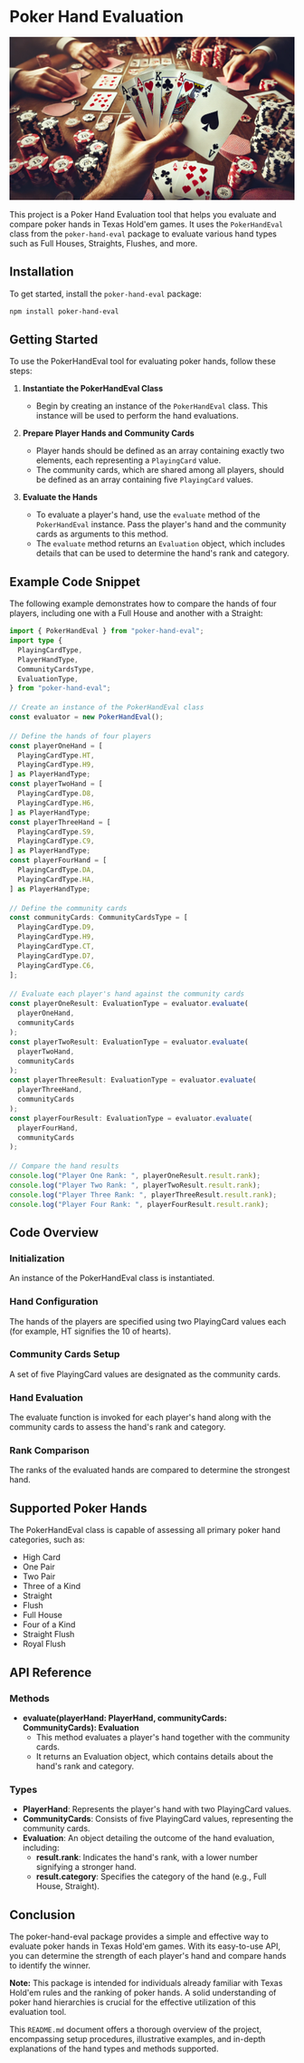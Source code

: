 # Poker Hand Evaluation

![Poker Hand in Landscape View](assets/poker-hand.png)

This project is a Poker Hand Evaluation tool that helps you evaluate and compare poker hands in Texas Hold'em games. It uses the `PokerHandEval` class from the `poker-hand-eval` package to evaluate various hand types such as Full Houses, Straights, Flushes, and more.

## Installation

To get started, install the `poker-hand-eval` package:

```bash
npm install poker-hand-eval
```

## Getting Started

To use the PokerHandEval tool for evaluating poker hands, follow these steps:

1. **Instantiate the PokerHandEval Class**

   - Begin by creating an instance of the `PokerHandEval` class. This instance will be used to perform the hand evaluations.

2. **Prepare Player Hands and Community Cards**

   - Player hands should be defined as an array containing exactly two elements, each representing a `PlayingCard` value.
   - The community cards, which are shared among all players, should be defined as an array containing five `PlayingCard` values.

3. **Evaluate the Hands**
   - To evaluate a player's hand, use the `evaluate` method of the `PokerHandEval` instance. Pass the player's hand and the community cards as arguments to this method.
   - The `evaluate` method returns an `Evaluation` object, which includes details that can be used to determine the hand's rank and category.

## Example Code Snippet

The following example demonstrates how to compare the hands of four players, including one with a Full House and another with a Straight:

```ts
import { PokerHandEval } from "poker-hand-eval";
import type {
  PlayingCardType,
  PlayerHandType,
  CommunityCardsType,
  EvaluationType,
} from "poker-hand-eval";

// Create an instance of the PokerHandEval class
const evaluator = new PokerHandEval();

// Define the hands of four players
const playerOneHand = [
  PlayingCardType.HT,
  PlayingCardType.H9,
] as PlayerHandType;
const playerTwoHand = [
  PlayingCardType.D8,
  PlayingCardType.H6,
] as PlayerHandType;
const playerThreeHand = [
  PlayingCardType.S9,
  PlayingCardType.C9,
] as PlayerHandType;
const playerFourHand = [
  PlayingCardType.DA,
  PlayingCardType.HA,
] as PlayerHandType;

// Define the community cards
const communityCards: CommunityCardsType = [
  PlayingCardType.D9,
  PlayingCardType.H9,
  PlayingCardType.CT,
  PlayingCardType.D7,
  PlayingCardType.C6,
];

// Evaluate each player's hand against the community cards
const playerOneResult: EvaluationType = evaluator.evaluate(
  playerOneHand,
  communityCards
);
const playerTwoResult: EvaluationType = evaluator.evaluate(
  playerTwoHand,
  communityCards
);
const playerThreeResult: EvaluationType = evaluator.evaluate(
  playerThreeHand,
  communityCards
);
const playerFourResult: EvaluationType = evaluator.evaluate(
  playerFourHand,
  communityCards
);

// Compare the hand results
console.log("Player One Rank: ", playerOneResult.result.rank);
console.log("Player Two Rank: ", playerTwoResult.result.rank);
console.log("Player Three Rank: ", playerThreeResult.result.rank);
console.log("Player Four Rank: ", playerFourResult.result.rank);
```

## Code Overview

### Initialization

An instance of the PokerHandEval class is instantiated.

### Hand Configuration

The hands of the players are specified using two PlayingCard values each (for example, HT signifies the 10 of hearts).

### Community Cards Setup

A set of five PlayingCard values are designated as the community cards.

### Hand Evaluation

The evaluate function is invoked for each player's hand along with the community cards to assess the hand's rank and category.

### Rank Comparison

The ranks of the evaluated hands are compared to determine the strongest hand.

## Supported Poker Hands

The PokerHandEval class is capable of assessing all primary poker hand categories, such as:

- High Card
- One Pair
- Two Pair
- Three of a Kind
- Straight
- Flush
- Full House
- Four of a Kind
- Straight Flush
- Royal Flush

## API Reference

### Methods

- **evaluate(playerHand: PlayerHand, communityCards: CommunityCards): Evaluation**
  - This method evaluates a player's hand together with the community cards.
  - It returns an Evaluation object, which contains details about the hand's rank and category.

### Types

- **PlayerHand**: Represents the player's hand with two PlayingCard values.
- **CommunityCards**: Consists of five PlayingCard values, representing the community cards.
- **Evaluation**: An object detailing the outcome of the hand evaluation, including:
  - **result.rank**: Indicates the hand's rank, with a lower number signifying a stronger hand.
  - **result.category**: Specifies the category of the hand (e.g., Full House, Straight).

## Conclusion

The poker-hand-eval package provides a simple and effective way to evaluate poker hands in Texas Hold'em games. With its easy-to-use API, you can determine the strength of each player's hand and compare hands to identify the winner.

**Note:** This package is intended for individuals already familiar with Texas Hold'em rules and the ranking of poker hands. A solid understanding of poker hand hierarchies is crucial for the effective utilization of this evaluation tool.

This `README.md` document offers a thorough overview of the project, encompassing setup procedures, illustrative examples, and in-depth explanations of the hand types and methods supported.
